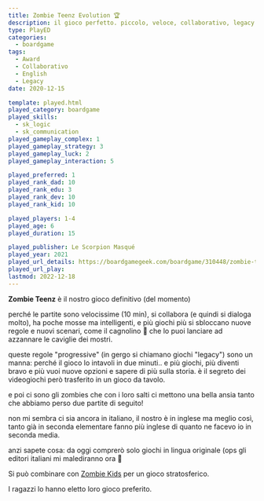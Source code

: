 ```yaml
---
title: Zombie Teenz Evolution 🏆
description: il gioco perfetto. piccolo, veloce, collaborativo, legacy. con gli zombie!
type: PlayED
categories:
  - boardgame
tags:
  - Award
  - Collaborativo
  - English
  - Legacy
date: 2020-12-15

template: played.html
played_category: boardgame
played_skills:
  - sk_logic
  - sk_communication
played_gameplay_complex: 1
played_gameplay_strategy: 3
played_gameplay_luck: 2
played_gameplay_interaction: 5

played_preferred: 1
played_rank_dad: 10
played_rank_edu: 3
played_rank_dev: 10
played_rank_kid: 10

played_players: 1-4
played_age: 6
played_duration: 15

played_publisher: Le Scorpion Masqué
played_year: 2021
played_url_details: https://boardgamegeek.com/boardgame/310448/zombie-teenz-evolution
played_url_play: 
lastmod: 2022-12-18
---
```


**Zombie Teenz** è il nostro gioco definitivo (del momento)

perché le partite sono velocissime (10 min), si collabora (e quindi si dialoga molto), ha poche mosse ma intelligenti, e più giochi più si sbloccano nuove regole e nuovi scenari, come il cagnolino 🐶 che lo puoi lanciare ad azzannare le caviglie dei mostri.

queste regole "progressive" (in gergo si chiamano giochi "legacy") sono un manna: perché il gioco lo intavoli in due minuti.. e più giochi, più diventi bravo e più vuoi nuove opzioni e sapere di più sulla storia. è il segreto dei videogiochi però trasferito in un gioco da tavolo.

e poi ci sono gli zombies che con i loro salti ci mettono una bella ansia tanto che abbiamo perso due partite di seguito!

non mi sembra ci sia ancora in italiano, il nostro è in inglese ma meglio così, tanto già in seconda elementare fanno più inglese di quanto ne facevo io in seconda media. 

anzi sapete cosa: da oggi comprerò solo giochi in lingua originale (ops gli editori italiani mi malediranno ora 🙂

Si può combinare con [Zombie Kids](zombie-kids-evolution.md) per un gioco stratosferico.

I ragazzi lo hanno eletto loro gioco preferito.
